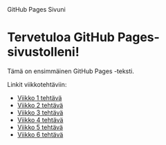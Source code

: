 <html>
<head>
    GitHub Pages Sivuni
</head>
<head>
    <link rel="stylesheet" type="text/css" href="styles.css">
</head>
<body>
    <h1>Tervetuloa GitHub Pages-sivustolleni!</h1>
    <p class="container">Tämä on ensimmäinen GitHub Pages -teksti.</p>


Linkit viikkotehtäviin:

- [Viikko 1 tehtävä](vko1.md)
- [Viikko 2 tehtävä](vko2.md)
- [Viikko 3 tehtävä](vko3.md)
- [Viikko 4 tehtävä](vko4.md)
- [Viikko 5 tehtävä](vko5.md)
- [Viikko 6 tehtävä](vko6.md)
</body>
</html>
